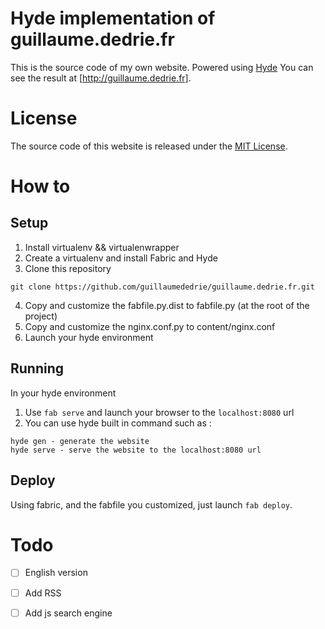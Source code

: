 Hyde implementation of guillaume.dedrie.fr
==========================================
This is the source code of my own website. Powered using [Hyde] You can see the result at [http://guillaume.dedrie.fr].


License
=======
The source code of this website is released under the [MIT License].


How to
======
Setup
-----
 1. Install virtualenv && virtualenwrapper
 2. Create a virtualenv and install Fabric and Hyde
 3. Clone this repository
 
```
git clone https://github.com/guillaumededrie/guillaume.dedrie.fr.git
```
 4. Copy and customize the fabfile.py.dist to fabfile.py (at the root of the project)
 5. Copy and customize the nginx.conf.py to content/nginx.conf
 6. Launch your hyde environment

Running
-------
In your hyde environment
 1. Use `fab serve` and launch your browser to the `localhost:8080` url
 2. You can use hyde built in command such as :
```
hyde gen - generate the website
hyde serve - serve the website to the localhost:8080 url
```

Deploy
------
Using fabric, and the fabfile you customized, just launch `fab deploy`.


Todo
====
 - [ ] English version
 - [ ] Add RSS
 - [ ] Add js search engine



[hyde]: https://github.com/hyde/hyde
[http://guillaume.dedrie.fr]: http://guillaume.dedrie.fr
[MIT License]: http://opensource.org/licenses/mit-license
